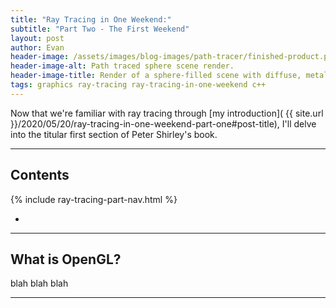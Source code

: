 ```yaml
---
title: "Ray Tracing in One Weekend:"
subtitle: "Part Two - The First Weekend"
layout: post
author: Evan
header-image: /assets/images/blog-images/path-tracer/finished-product.png
header-image-alt: Path traced sphere scene render.
header-image-title: Render of a sphere-filled scene with diffuse, metallic, and dielectric materials.
tags: graphics ray-tracing ray-tracing-in-one-weekend c++
---
```


<a id="continue-reading-point"></a>
Now that we're familiar with ray tracing through [my introduction]( {{ site.url }}/2020/05/20/ray-tracing-in-one-weekend-part-one#post-title), I'll delve into the titular first section of Peter Shirley's book.

<!--end-excerpt-->

---
## Contents
{% include ray-tracing-part-nav.html %}


<ul class="table-of-contents">
    <li><a href="#what-is-opengl"></a></li>
</ul>

---

## <a id="what-is-opengl"></a>What is OpenGL?

blah blah blah

---
